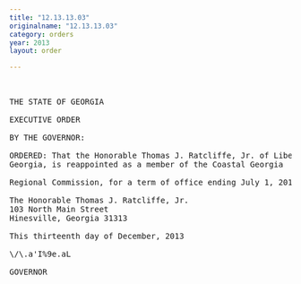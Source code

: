 ```yaml
---
title: "12.13.13.03"
originalname: "12.13.13.03"
category: orders
year: 2013
layout: order

---
```

<pre>
 

THE STATE OF GEORGIA

EXECUTIVE ORDER

BY THE GOVERNOR:

ORDERED: That the Honorable Thomas J. Ratcliffe, Jr. of Liberty County,
Georgia, is reappointed as a member of the Coastal Georgia

Regional Commission, for a term of office ending July 1, 2015.

The Honorable Thomas J. Ratcliffe, Jr.
103 North Main Street
Hinesville, Georgia 31313

This thirteenth day of December, 2013

\/\.a'I%9e.aL

GOVERNOR

</pre>
